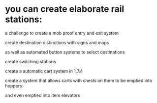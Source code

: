 you can create elaborate rail stations:
=======================================

a challenge to create a mob proof entry and exit system

create destination distinctions with signs and maps

as well as automated button systems to select destinations

create switching stations

create a automatic cart system in 1.7.4

create a system that allows carts with chests on them to be emptied into hoppers

and even emptied into item elevators
